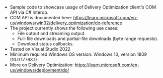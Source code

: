 ﻿- Sample code to showcase usage of Delivery Optimization client's COM API via C# Interop.
- COM API is documented here: https://learn.microsoft.com/en-us/windows/win32/delivery_optimization/do-reference
- The project currently shows the following use cases:
    - File output and streaming output.
    - Full-file downloads and partial-file downloads (byte range requests).
    - Download status callbacks.
- Tested on Visual Studio 2022
- Minimum required Windows OS version: Windows 10, version 1809 (10.0.17763.1)
- More on Delivery Optimization: https://learn.microsoft.com/en-us/windows/deployment/do/
